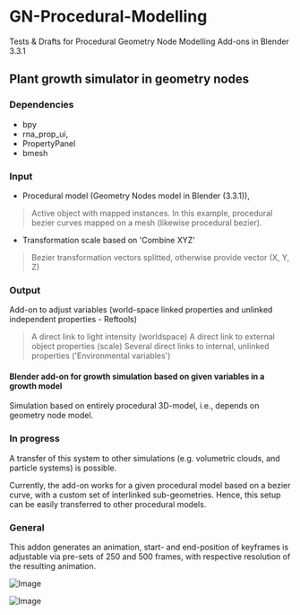 # GN-Procedural-Modelling
Tests &amp; Drafts for Procedural Geometry Node Modelling Add-ons in Blender 3.3.1

## Plant growth simulator in geometry nodes 

### Dependencies
- bpy
- rna_prop_ui,  
- PropertyPanel
- bmesh

### Input

- Procedural model (Geometry Nodes model in Blender (3.3.1)),

> Active object with mapped instances. In this example, procedural bezier curves mapped on a mesh (likewise procedural bezier).

- Transformation scale based on 'Combine XYZ'

> Bezier transformation vectors splitted, otherwise provide vector (X, Y, Z)

### Output

Add-on to adjust variables (world-space linked properties and unlinked independent properties - Reftools)

> A direct link to light intensity (worldspace)
> A direct link to external object properties (scale)
> Several direct links to internal, unlinked properties ('Environmental variables')

#### Blender add-on for growth simulation based on given variables in a growth model
Simulation based on entirely procedural 3D-model, i.e., depends on geometry node model.

### In progress

A transfer of this system to other simulations 
(e.g. volumetric clouds, and particle systems) is possible. 

Currently, the add-on works for a given procedural model based on a bezier curve,
with a custom set of interlinked sub-geometries. Hence, this setup can be easily
transferred to other procedural models. 

### General

This addon generates an animation, start- and end-position of keyframes is adjustable
via pre-sets of 250 and 500 frames, with respective resolution of the resulting animation.


![Image](https://user-images.githubusercontent.com/114761519/236008286-747ae868-5698-423f-8e08-ae7084b8c712.png)


![Image](https://user-images.githubusercontent.com/114761519/236008857-3055740f-9e23-4ad9-ad46-d4349a49ef40.png)



